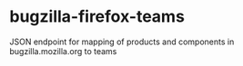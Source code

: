 # bugzilla-firefox-teams
JSON endpoint for mapping of products and components in bugzilla.mozilla.org to teams
